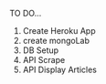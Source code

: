 TO DO...
1. Create Heroku App
2. create mongoLab
3. DB Setup
4. API Scrape
5. API Display Articles

